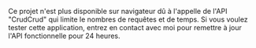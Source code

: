 Ce projet n'est plus disponible sur navigateur dû à l'appelle de l'API "CrudCrud" qui limite le nombres de requêtes et de temps.
Si vous voulez tester cette application, entrez en contact avec moi pour remettre à jour l'API fonctionnelle pour 24 heures.
